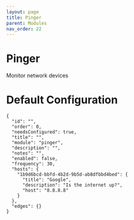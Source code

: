 ```yaml
---
layout: page
title: Pinger
parent: Modules
nav_order: 22
---
```


# Pinger

Monitor network devices

# Default Configuration

```
{
  "id": "",
  "order": 0,
  "needsConfigured": true,
  "title": "",
  "module": "pinger",
  "description": "",
  "notes": "",
  "enabled": false,
  "frequency": 30,
  "hosts": {
    "1b9d6bcd-bbfd-4b2d-9b5d-ab8dfbbd4bed": {
      "title": "Google",
      "description": "Is the internet up?",
      "host": "8.8.8.8"
    }
  },
  "edges": {}
}
```            

